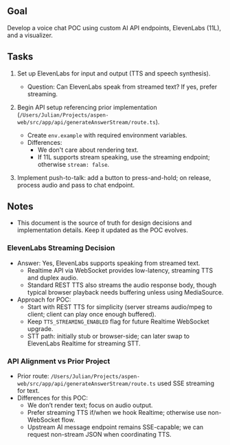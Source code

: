 ## Goal

Develop a voice chat POC using custom AI API endpoints, ElevenLabs (11L), and a visualizer.

## Tasks

1. Set up ElevenLabs for input and output (TTS and speech synthesis).
   - Question: Can ElevenLabs speak from streamed text? If yes, prefer streaming.

2. Begin API setup referencing prior implementation (`/Users/Julian/Projects/aspen-web/src/app/api/generateAnswerStream/route.ts`).
   - Create `env.example` with required environment variables.
   - Differences:
     - We don't care about rendering text.
     - If 11L supports stream speaking, use the streaming endpoint; otherwise `stream: false`.

3. Implement push-to-talk: add a button to press-and-hold; on release, process audio and pass to chat endpoint.

## Notes

- This document is the source of truth for design decisions and implementation details. Keep it updated as the POC evolves.

### ElevenLabs Streaming Decision

- Answer: Yes, ElevenLabs supports speaking from streamed text.
  - Realtime API via WebSocket provides low-latency, streaming TTS and duplex audio.
  - Standard REST TTS also streams the audio response body, though typical browser playback needs buffering unless using MediaSource.
- Approach for POC:
  - Start with REST TTS for simplicity (server streams audio/mpeg to client; client can play once enough buffered).
  - Keep `TTS_STREAMING_ENABLED` flag for future Realtime WebSocket upgrade.
  - STT path: initially stub or browser-side; can later swap to ElevenLabs Realtime for streaming STT.

### API Alignment vs Prior Project

- Prior route: `/Users/Julian/Projects/aspen-web/src/app/api/generateAnswerStream/route.ts` used SSE streaming for text.
- Differences for this POC:
  - We don’t render text; focus on audio output.
  - Prefer streaming TTS if/when we hook Realtime; otherwise use non-WebSocket flow.
  - Upstream AI message endpoint remains SSE-capable; we can request non-stream JSON when coordinating TTS.


